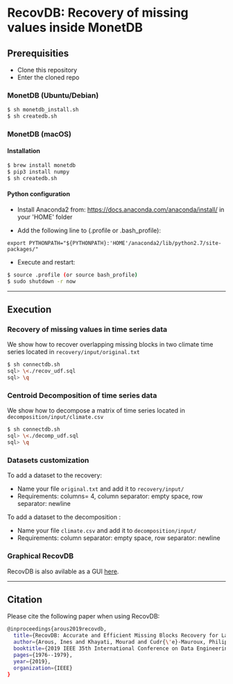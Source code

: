 # RecovDB: Recovery of missing values inside MonetDB

## Prerequisities 

- Clone this repository
- Enter the cloned repo
### MonetDB (Ubuntu/Debian)


``` bash 
$ sh monetdb_install.sh
$ sh createdb.sh
```

### MonetDB (macOS)

#### Installation
``` bash 
$ brew install monetdb
$ pip3 install numpy
$ sh createdb.sh
```

#### Python configuration

- Install Anaconda2 from: https://docs.anaconda.com/anaconda/install/ in your 'HOME' folder

- Add the following line to (.profile or .bash_profile):

 `export PYTHONPATH="${PYTHONPATH}:'HOME'/anaconda2/lib/python2.7/site-packages/"`

- Execute and restart:
``` bash 
$ source .profile (or source bash_profile)
$ sudo shutdown -r now
```


___


## Execution

### Recovery of missing values in time series data

We show how to recover overlapping missing blocks in two climate time series located in `recovery/input/original.txt`

``` bash
$ sh connectdb.sh
sql> \<./recov_udf.sql
sql> \q
```

### Centroid Decomposition of time series data

We show how to decompose a matrix of time series located in `decomposition/input/climate.csv`

``` bash
$ sh connectdb.sh
sql> \<./decomp_udf.sql
sql> \q
```

### Datasets customization

To add a dataset to the recovery:
-  Name your file `original.txt` and add it to `recovery/input/`
- Requirements:  columns= 4, column separator: empty space, row separator: newline

To add a dataset to the decomposition :
- Name your file `climate.csv` and add it to `decomposition/input/`
- Requirements:  column separator: empty space, row separator: newline

### Graphical RecovDB

RecovDB is also avilable as a GUI [here](http://revival.exascale.info/recovery/recovdb.php).
___

## Citation

Please cite the following paper when using RecovDB:
``` bash
@inproceedings{arous2019recovdb,
  title={RecovDB: Accurate and Efficient Missing Blocks Recovery for Large Time Series},
  author={Arous, Ines and Khayati, Mourad and Cudr{\'e}-Mauroux, Philippe and Zhang, Ying and Kersten, Martin and Stalinlov, Svetlin},
  booktitle={2019 IEEE 35th International Conference on Data Engineering (ICDE)},
  pages={1976--1979},
  year={2019},
  organization={IEEE}
}
```
